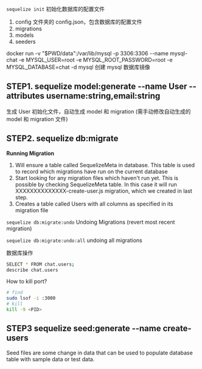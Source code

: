 `sequelize init` 初始化数据库的配置文件
1. config 文件夹的 config.json，包含数据库的配置文件
2. migrations
3. models
4. seeders

docker run -v "$PWD/data":/var/lib/mysql -p 3306:3306 --name mysql-chat -e MYSQL_USER=root -e MYSQL_ROOT_PASSWORD=root -e MYSQL_DATABASE=chat -d mysql
创建 mysql 数据库镜像

## STEP1. sequelize model:generate --name User --attributes username:string,email:string
生成 User 初始化文件，自动生成 model 和 migration
(需手动修改自动生成的 model 和 migration 文件)

## STEP2. sequelize db:migrate
**Running Migration**
1. Will ensure a table called SequelizeMeta in database. This table is used to record which migrations have run on the current database
2. Start looking for any migration files which haven't run yet. This is possible by checking SequelizeMeta table. In this case it will run XXXXXXXXXXXXXX-create-user.js migration, which we created in last step.
3. Creates a table called Users with all columns as specified in its migration file

`sequelize db:migrate:undo`
Undoing Migrations (revert most recent migration)

`sequelize db:migrate:undo:all`
undoing all migrations

数据库操作
```bash
SELECT * FROM chat.users;
describe chat.users
```

How to kill port?
```bash
# find
sudo lsof -i :3000
# kill
kill -9 <PID>
```

## STEP3 sequelize seed:generate --name create-users
Seed files are some change in data that can be used to populate database table with sample data or test data.

